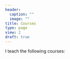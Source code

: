 ```yaml
---
header:
  caption: ""
  image: ""
title: Courses
type: page
view: 2
draft: true
---
```


I teach the following courses:
